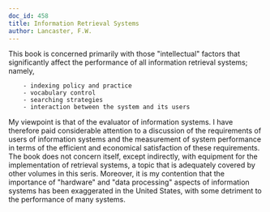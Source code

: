 ```yaml
---
doc_id: 458
title: Information Retrieval Systems
author: Lancaster, F.W.
---
```


This book is concerned primarily with those "intellectual" factors that
significantly affect the performance of all information retrieval systems;
namely,

        - indexing policy and practice
        - vocabulary control
        - searching strategies
        - interaction between the system and its users

  My viewpoint is that of the evaluator of information systems.  I have
therefore paid considerable attention to a discussion of the requirements
of users of information systems and the measurement of system performance
in terms of the efficient and economical satisfaction of these requirements.
  The book does not concern itself, except indirectly, with equipment
for the implementation of retrieval systems, a topic that is adequately
covered by other volumes in this seris.  Moreover, it is my contention that
the importance of "hardware" and "data processing" aspects of information
systems has been exaggerated in the United States, with some detriment
to the performance of many systems.